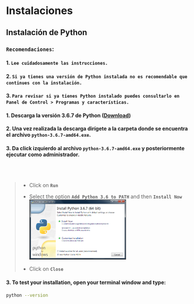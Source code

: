 # Instalaciones




## **Instalación de Python**

### `Recomendaciones`: 
#### 1. `Lee cuidadosamente las instrucciones.`<br>
#### 2. `Si ya tienes una versión de Python instalada no es recomendable que continues con la instalación.`<br>
#### 3. `Para revisar si ya tienes Python instalado puedes consultarlo en Panel de Control > Programas y características.`<br>

#### **1**. Descarga la versión 3.6.7 de Python ([Download](https://www.python.org/ftp/python/3.6.7/python-3.6.7-amd64.exe))

#### **2**. Una vez realizada la descarga dirígete a la carpeta donde se encuentra el archivo `python-3.6.7-amd64.exe`.<br>

#### **3**. Da click izquierdo al archivo `python-3.6.7-amd64.exe` y posteriormente ejecutar como administrador.<br>

<br>
<br>

> - Click on **`Run`**<br>
> 
> - Select the option **`Add Python 3.6 to PATH`** and then **`Install Now`**<br> <img src="https://raw.githubusercontent.com/bioinfproject/bioinfo/master/Folder/Python_2.PNG" width = 60%><br>
> 
> - Click on **`Close`**<br>
> 
#### **3**. To test your installation, open your terminal window and type:

```bash
python --version
```




